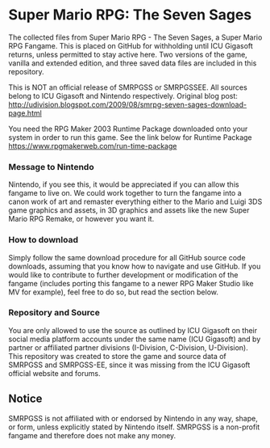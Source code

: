 # Super Mario RPG: The Seven Sages
The collected files from Super Mario RPG - The Seven Sages, a Super Mario RPG Fangame. This is placed on GitHub for withholding until ICU Gigasoft returns, unless permitted to stay active here. Two versions of the game, vanilla and extended edition, and three saved data files are included in this repository.

This is NOT an official release of SMRPGSS or SMRPGSSEE. All sources belong to ICU Gigasoft and Nintendo respectively.
Original blog post: http://udivision.blogspot.com/2009/08/smrpg-seven-sages-download-page.html

You need the RPG Maker 2003 Runtime Package downloaded onto your system in order to run this game. See the link below for Runtime Package
https://www.rpgmakerweb.com/run-time-package

### Message to Nintendo

Nintendo, if you see this, it would be appreciated if you can allow this fangame to live on. We could work together to turn the fangame into a canon work of art and remaster everything either to the Mario and Luigi 3DS game graphics and assets, in 3D graphics and assets like the new Super Mario RPG Remake, or however you want it.

### How to download

Simply follow the same download procedure for all GitHub source code downloads, assuming that you know how to navigate and use GitHub.
If you would like to contribute to further development or modification of the fangame (includes porting this fangame to a newer RPG Maker Studio like MV for example), feel free to do so, but read the section below.

### Repository and Source

You are only allowed to use the source as outlined by ICU Gigasoft on their social media platform accounts under the same name (ICU Gigasoft) and by partner or affiliated partner divisions (I-Division, C-Division, U-Division).
This repository was created to store the game and source data of SMRPGSS and SMRPGSS-EE, since it was missing from the ICU Gigasoft official website and forums.

## Notice

SMRPGSS is not affiliated with or endorsed by Nintendo in any way, shape, or form, unless explicitly stated by Nintendo itself.
SMRPGSS is a non-profit fangame and therefore does not make any money.